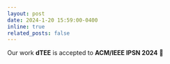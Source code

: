 ```yaml
---
layout: post
date: 2024-1-20 15:59:00-0400
inline: true
related_posts: false
---
```


Our work **dTEE** is accepted to **ACM/IEEE IPSN 2024** 🥳
